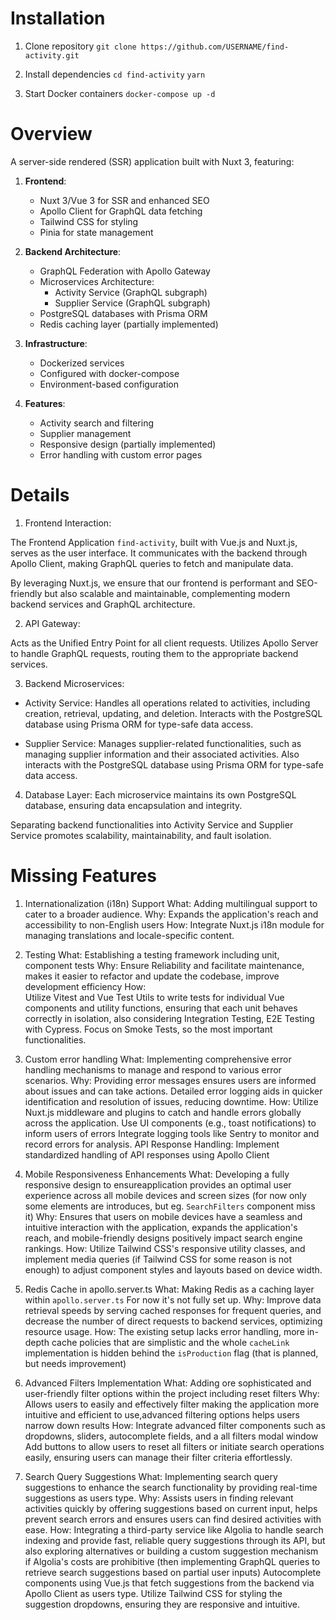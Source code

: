 # Installation

1. Clone repository
`git clone https://github.com/USERNAME/find-activity.git`

2. Install dependencies
`cd find-activity`
`yarn`

3. Start Docker containers
`docker-compose up -d`

# Overview

A server-side rendered (SSR) application built with Nuxt 3, featuring:

1. **Frontend**:
   - Nuxt 3/Vue 3 for SSR and enhanced SEO
   - Apollo Client for GraphQL data fetching
   - Tailwind CSS for styling
   - Pinia for state management

2. **Backend Architecture**:
   - GraphQL Federation with Apollo Gateway
   - Microservices Architecture:
     - Activity Service (GraphQL subgraph)
     - Supplier Service (GraphQL subgraph)
   - PostgreSQL databases with Prisma ORM
   - Redis caching layer (partially implemented)

3. **Infrastructure**:
   - Dockerized services
   - Configured with docker-compose
   - Environment-based configuration

4. **Features**:
   - Activity search and filtering
   - Supplier management
   - Responsive design (partially implemented)
   - Error handling with custom error pages


# Details

1. Frontend Interaction:

The Frontend Application `find-activity`, built with Vue.js and Nuxt.js, serves as the user interface.
It communicates with the backend through Apollo Client, making GraphQL queries to fetch and manipulate data.

By leveraging Nuxt.js, we ensure that our frontend is performant and SEO-friendly but also scalable and maintainable, complementing modern backend services and GraphQL architecture.

2. API Gateway:

Acts as the Unified Entry Point for all client requests.
Utilizes Apollo Server to handle GraphQL requests, routing them to the appropriate backend services.

3. Backend Microservices:

- Activity Service:
  Handles all operations related to activities, including creation, retrieval, updating, and deletion.
  Interacts with the PostgreSQL database using Prisma ORM for type-safe data access.

- Supplier Service:
  Manages supplier-related functionalities, such as managing supplier information and their associated activities.
  Also interacts with the PostgreSQL database using Prisma ORM for type-safe data access.

4. Database Layer:
   Each microservice maintains its own PostgreSQL database, ensuring data encapsulation and integrity.

Separating backend functionalities into Activity Service and Supplier Service promotes scalability, maintainability, and fault isolation.

# Missing Features

1. Internationalization (i18n) Support
   What:
   Adding multilingual support to cater to a broader audience.
   Why:
   Expands the application's reach and accessibility to non-English users
   How:
   Integrate Nuxt.js i18n module for managing translations and locale-specific content.

2. Testing
   What:
   Establishing a testing framework including unit, component tests
   Why:
   Ensure Reliability and facilitate maintenance, makes it easier to refactor and update the codebase, improve development efficiency
   How:  
   Utilize Vitest and Vue Test Utils to write tests for individual Vue components and utility functions, ensuring that each unit behaves correctly in isolation, also considering Integration Testing, E2E Testing with Cypress.
   Focus on Smoke Tests, so the most important functionalities.

3. Custom error handling
   What:
   Implementing comprehensive error handling mechanisms to manage and respond to various error scenarios.
   Why:
   Providing error messages ensures users are informed about issues and can take actions.
   Detailed error logging aids in quicker identification and resolution of issues, reducing downtime.
   How:
   Utilize Nuxt.js middleware and plugins to catch and handle errors globally across the application.
   Use UI components (e.g., toast notifications) to inform users of errors
   Integrate logging tools like Sentry to monitor and record errors for analysis.
   API Response Handling: Implement standardized handling of API responses using Apollo Client

4. Mobile Responsiveness Enhancements
   What:
   Developing a fully responsive design to ensureapplication provides an optimal user experience across all mobile devices and screen sizes (for now only some elements are introduces, but eg. `SearchFilters` component miss it)
   Why:
   Ensures that users on mobile devices have a seamless and intuitive interaction with the application, expands the application's reach, and mobile-friendly designs positively impact search engine rankings.
   How:
   Utilize Tailwind CSS's responsive utility classes, and implement media queries (if Tailwind CSS for some reason is not enough) to adjust component styles and layouts based on device width.

5. Redis Cache in apollo.server.ts
   What:
   Making Redis as a caching layer within `apollo.server.ts`
   For now it's not fully set up.
   Why:
   Improve data retrieval speeds by serving cached responses for frequent queries, and decrease the number of direct requests to backend services, optimizing resource usage.
   How:
   The existing setup lacks error handling, more in-depth cache policies that are simplistic and the whole `cacheLink` implementation is hidden behind the `isProduction` flag (that is planned, but needs improvement)

6. Advanced Filters Implementation
   What:
   Adding ore sophisticated and user-friendly filter options within the project including reset filters
   Why:
   Allows users to easily and effectively filter making the application more intuitive and efficient to use,advanced filtering options helps users narrow down results
   How:
   Integrate advanced filter components such as dropdowns, sliders, autocomplete fields, and a all filters modal window Add buttons to allow users to reset all filters or initiate search operations easily, ensuring users can manage their filter criteria effortlessly.

7. Search Query Suggestions
   What:
   Implementing search query suggestions to enhance the search functionality by providing real-time suggestions as users type.
   Why:
   Assists users in finding relevant activities quickly by offering suggestions based on current input, helps prevent search errors and ensures users can find desired activities with ease.
   How:
   Integrating a third-party service like Algolia to handle search indexing and provide fast, reliable query suggestions through its API, but also exploring alternatives or building a custom suggestion mechanism if Algolia's costs are prohibitive (then implementing GraphQL queries to retrieve search suggestions based on partial user inputs)
   Autocomplete components using Vue.js that fetch suggestions from the backend via Apollo Client as users type.
   Utilize Tailwind CSS for styling the suggestion dropdowns, ensuring they are responsive and intuitive.
 
